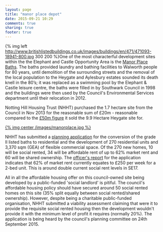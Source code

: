 ```yaml
---
layout: page
title: "manor place depot"
date: 2015-09-21 10:29
comments: true
sharing: true
footer: true
---
```

{% img left http://www.britishlistedbuildings.co.uk/images/buildings/en/471/471093-18941-800.jpg 300 200 %}One of the most characterful development sites within the the Elephant and Castle Opportunity Area is the [Manor Place Baths](http://www.southwarknews.co.uk/elephant-and-castle-home/elephant-and-castle-history/00,news,10016,5757,00.htm).  The baths provided laundry and bathing facilities to Walworth people for 80 years, until demolition of the surrounding streets and the removal of the local population to the Heygate and Aylesbury estates sounded its death knell in the 80’s; it was replaced as a swimming pool by the Elephant & Castle leisure centre, the baths were filled in by Southwark Council in 1998 and the buildings were then used by the Council's Environmental Services department until their relocation in 2012. 

Notting Hill Housing Trust (NHHT) purchased the 1.7 hectare site from the Council in Nov 2013 for the reasonable sum of £20m - reasonable compared to the [£50m figure](http://www.standard.co.uk/news/london/elephant-and-castle-estate-revamp-ripped-off-taxpayers-8482794.html) it sold the 9.9 Hectare Heygate site for.  

[{% img center /images/manorplace.jpg %}](/images/manorplace.jpg)

NHHT has submitted a [planning application](http://planbuild.southwark.gov.uk:8190/online-applications/applicationDetails.do?activeTab=summary&keyVal=_STHWR_DCAPR_9559555) for the conversion of the grade II listed baths to residential and the development of 270 residential units and 3,370 sqm (GEA) of flexible commercial space. Of the 270 new homes, 10 will be social rented, 34 will be affordable rent of up to 62% market rent and 60 will be shared ownership. The [officer's report](http://planbuild.southwark.gov.uk/documents/?GetDocument=%7b%7b%7b!cIOyH4BVDIHGmsu1rxQvsw%3d%3d!%7d%7d%7d) for the application indicates that 62% of market rent currently equates to £250 per week for a 2-bed unit. This is around double current social rent levels in SE17.  

All in all the affordable housing offer on this council-owned site being developed by a public-funded 'social landlord' is pitiful. The council's affordable housing policy should have secured around 50 social rented homes on this site (35% split equally between social rented/shared ownership). However, despite being a charitable public-funded organisation, NHHT submitted a viability assessment claiming that were it to provide the requisite social rented housing then the development wouldn't provide it with the minimum level of profit it requires (normally 20%). The application is being heard by the council's planning committee on 24th September 2015. 

 
